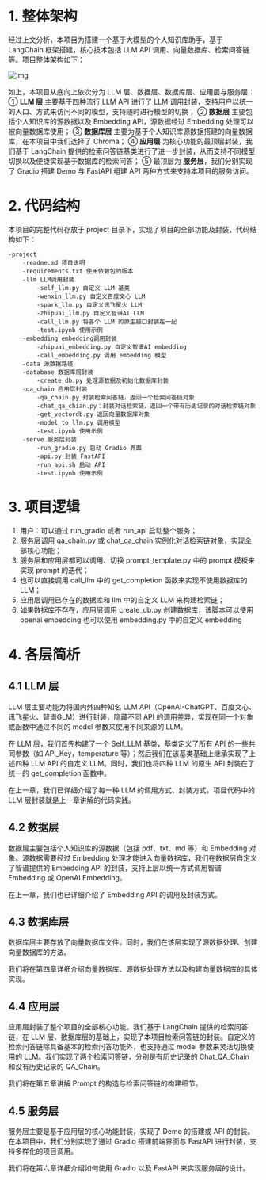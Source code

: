# 1. 整体架构

经过上文分析，本项目为搭建一个基于大模型的个人知识库助手，基于 LangChain 框架搭建，核心技术包括 LLM API 调用、向量数据库、检索问答链等。项目整体架构如下：

![img](https://oss.linklearner.com/datawhalechina/llm-universe/figures/structure.jpg)

如上，本项目从底向上依次分为 LLM 层、数据层、数据库层、应用层与服务层：
① **LLM 层** 主要基于四种流行 LLM API 进行了 LLM 调用封装，支持用户以统一的入口、方式来访问不同的模型，支持随时进行模型的切换；
② **数据层** 主要包括个人知识库的源数据以及 Embedding API，源数据经过 Embedding 处理可以被向量数据库使用；
③ **数据库层** 主要为基于个人知识库源数据搭建的向量数据库，在本项目中我们选择了 Chroma；
④ **应用层** 为核心功能的最顶层封装，我们基于 LangChain 提供的检索问答链基类进行了进一步封装，从而支持不同模型切换以及便捷实现基于数据库的检索问答；
⑤ 最顶层为 **服务层**，我们分别实现了 Gradio 搭建 Demo 与 FastAPI 组建 API 两种方式来支持本项目的服务访问。

# 2. 代码结构

本项目的完整代码存放于 project 目录下，实现了项目的全部功能及封装，代码结构如下：

```markup
-project
    -readme.md 项目说明
    -requirements.txt 使用依赖包的版本 
    -llm LLM调用封装
        -self_llm.py 自定义 LLM 基类
        -wenxin_llm.py 自定义百度文心 LLM
        -spark_llm.py 自定义讯飞星火 LLM
        -zhipuai_llm.py 自定义智谱AI LLM
        -call_llm.py 将各个 LLM 的原生接口封装在一起
        -test.ipynb 使用示例
    -embedding embedding调用封装
        -zhipuai_embedding.py 自定义智谱AI embedding
        -call_embedding.py 调用 embedding 模型 
    -data 源数据路径
    -database 数据库层封装
        -create_db.py 处理源数据及初始化数据库封装
    -qa_chain 应用层封装
        -qa_chain.py 封装检索问答链，返回一个检索问答链对象
        -chat_qa_chian.py：封装对话检索链，返回一个带有历史记录的对话检索链对象
        -get_vectordb.py 返回向量数据库对象
        -model_to_llm.py 调用模型
        -test.ipynb 使用示例
    -serve 服务层封装
        -run_gradio.py 启动 Gradio 界面
        -api.py 封装 FastAPI
        -run_api.sh 启动 API
        -test.ipynb 使用示例
```



# 3. 项目逻辑

1. 用户：可以通过 run_gradio 或者 run_api 启动整个服务；
2. 服务层调用 qa_chain.py 或 chat_qa_chain 实例化对话检索链对象，实现全部核心功能；
3. 服务层和应用层都可以调用、切换 prompt_template.py 中的 prompt 模板来实现 prompt 的迭代；
4. 也可以直接调用 call_llm 中的 get_completion 函数来实现不使用数据库的 LLM；
5. 应用层调用已存在的数据库和 llm 中的自定义 LLM 来构建检索链；
6. 如果数据库不存在，应用层调用 create_db.py 创建数据库，该脚本可以使用 openai embedding 也可以使用 embedding.py 中的自定义 embedding

# 4. 各层简析

## 4.1 LLM 层

LLM 层主要功能为将国内外四种知名 LLM API（OpenAI-ChatGPT、百度文心、讯飞星火、智谱GLM）进行封装，隐藏不同 API 的调用差异，实现在同一个对象或函数中通过不同的 model 参数来使用不同来源的 LLM。

在 LLM 层，我们首先构建了一个 Self_LLM 基类，基类定义了所有 API 的一些共同参数（如 API_Key，temperature 等）；然后我们在该基类基础上继承实现了上述四种 LLM API 的自定义 LLM。同时，我们也将四种 LLM 的原生 API 封装在了统一的 get_completion 函数中。

在上一章，我们已详细介绍了每一种 LLM 的调用方式、封装方式，项目代码中的 LLM 层封装就是上一章讲解的代码实践。

## 4.2 数据层

数据层主要包括个人知识库的源数据（包括 pdf、txt、md 等）和 Embedding 对象。源数据需要经过 Embedding 处理才能进入向量数据库，我们在数据层自定义了智谱提供的 Embedding API 的封装，支持上层以统一方式调用智谱 Embedding 或 OpenAI Embedding。

在上一章，我们也已详细介绍了 Embedding API 的调用及封装方式。

## 4.3 数据库层

数据库层主要存放了向量数据库文件。同时，我们在该层实现了源数据处理、创建向量数据库的方法。

我们将在第四章详细介绍向量数据库、源数据处理方法以及构建向量数据库的具体实现。

## 4.4 应用层

应用层封装了整个项目的全部核心功能。我们基于 LangChain 提供的检索问答链，在 LLM 层、数据库层的基础上，实现了本项目检索问答链的封装。自定义的检索问答链除具备基本的检索问答功能外，也支持通过 model 参数来灵活切换使用的 LLM。我们实现了两个检索问答链，分别是有历史记录的 Chat_QA_Chain 和没有历史记录的 QA_Chain。

我们将在第五章讲解 Prompt 的构造与检索问答链的构建细节。

## 4.5 服务层

服务层主要是基于应用层的核心功能封装，实现了 Demo 的搭建或 API 的封装。在本项目中，我们分别实现了通过 Gradio 搭建前端界面与 FastAPI 进行封装，支持多样化的项目调用。

我们将在第六章详细介绍如何使用 Gradio 以及 FastAPI 来实现服务层的设计。